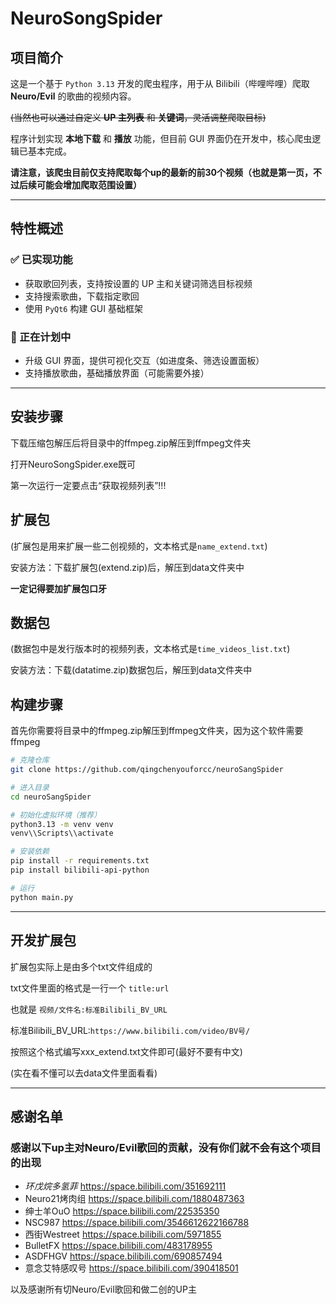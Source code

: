 # NeuroSongSpider

## 项目简介

这是一个基于 `Python 3.13` 开发的爬虫程序，用于从 Bilibili（哔哩哔哩）爬取 **Neuro/Evil** 的歌曲的视频内容。

~~(当然也可以通过自定义 **UP 主列表** 和 **关键词**，灵活调整爬取目标)~~ 

程序计划实现 **本地下载** 和 **播放** 功能，但目前 GUI 界面仍在开发中，核心爬虫逻辑已基本完成。

**请注意，该爬虫目前仅支持爬取每个up的最新的前30个视频（也就是第一页，不过后续可能会增加爬取范围设置）** 

---

## 特性概述
### ✅ 已实现功能
- 获取歌回列表，支持按设置的 UP 主和关键词筛选目标视频
- 支持搜索歌曲，下载指定歌回
- 使用 `PyQt6` 构建 GUI 基础框架

### 🚧 正在计划中
- 升级 GUI 界面，提供可视化交互（如进度条、筛选设置面板）
- 支持播放歌曲，基础播放界面（可能需要外接）

---

## 安装步骤

下载压缩包解压后将目录中的ffmpeg.zip解压到ffmpeg文件夹

打开NeuroSongSpider.exe既可

第一次运行一定要点击“获取视频列表”!!!

## 扩展包

(扩展包是用来扩展一些二创视频的，文本格式是`name_extend.txt`)

安装方法：下载扩展包(extend.zip)后，解压到data文件夹中

**一定记得要加扩展包口牙**

## 数据包

(数据包中是发行版本时的视频列表，文本格式是`time_videos_list.txt`)

安装方法：下载(datatime.zip)数据包后，解压到data文件夹中

## 构建步骤

首先你需要将目录中的ffmpeg.zip解压到ffmpeg文件夹，因为这个软件需要ffmpeg

```bash
# 克隆仓库
git clone https://github.com/qingchenyouforcc/neuroSangSpider

# 进入目录
cd neuroSangSpider

# 初始化虚拟环境（推荐）
python3.13 -m venv venv
venv\\Scripts\\activate

# 安装依赖
pip install -r requirements.txt
pip install bilibili-api-python

# 运行
python main.py
```

---

## 开发扩展包

扩展包实际上是由多个txt文件组成的

txt文件里面的格式是一行一个 `title:url` 

也就是 `视频/文件名:标准Bilibili_BV_URL`

标准Bilibili_BV_URL:`https://www.bilibili.com/video/BV号/`

按照这个格式编写xxx_extend.txt文件即可(最好不要有中文)

(实在看不懂可以去data文件里面看看)

---

## 感谢名单
### 感谢以下up主对Neuro/Evil歌回的贡献，没有你们就不会有这个项目的出现

- _环戊烷多氢菲_ https://space.bilibili.com/351692111
- Neuro21烤肉组 https://space.bilibili.com/1880487363
- 绅士羊OuO https://space.bilibili.com/22535350
- NSC987 https://space.bilibili.com/3546612622166788
- 西街Westreet https://space.bilibili.com/5971855
- BulletFX https://space.bilibili.com/483178955
- ASDFHGV https://space.bilibili.com/690857494
- 意念艾特感叹号 https://space.bilibili.com/390418501

以及感谢所有切Neuro/Evil歌回和做二创的UP主


